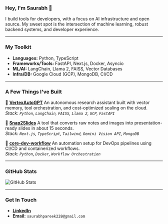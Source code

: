 ### Hey, I'm Saurabh 👋

I build tools for developers, with a focus on AI infrastructure and open source. My sweet spot is the intersection of machine learning, robust backend systems, and developer experience.

---

### My Toolkit
- **Languages:** Python, TypeScript
- **Frameworks/Tools:** FastAPI, Next.js, Docker, Asyncio
- **ML/AI:** LangChain, Llama 2, FAISS, Vector Databases
- **Infra/DB:** Google Cloud (GCP), MongoDB, CI/CD

---

### A Few Things I've Built

🔹 **[VertexAutoGPT](https://github.com/SaurabhCodesAI/VertexAutoGPT)** An autonomous research assistant built with vector memory, tool orchestration, and cost-optimized scaling on the cloud.  
*Stack: `Python`, `LangChain`, `FAISS`, `Llama 2`, `GCP`, `FastAPI`*

🔹 **[Snap2Slides](https://github.com/SaurabhCodesAI/Snap2Slides)** A tool that converts raw notes and images into presentation-ready slides in about 15 seconds.  
*Stack: `Next.js`, `TypeScript`, `Tailwind`, `Gemini Vision API`, `MongoDB`*

🔹 **[core-dev-workflow](https://github.com/SaurabhCodesAI/core-dev-workflow)** An automation setup for DevOps pipelines using CI/CD and containerized workflows.  
*Stack: `Python`, `Docker`, `Workflow Orchestration`*

---

### GitHub Stats
![GitHub Stats](https://github-readme-stats.vercel.app/api?username=SaurabhCodesAI&show_icons=true&theme=tokyonight&count_private=true&hide_border=true&border_radius=10)

---

### Get In Touch
- **[LinkedIn](https://www.linkedin.com/in/saurabh-pareek-5b1702331)**
- **Email:** `saurabhpareek228@gmail.com`
